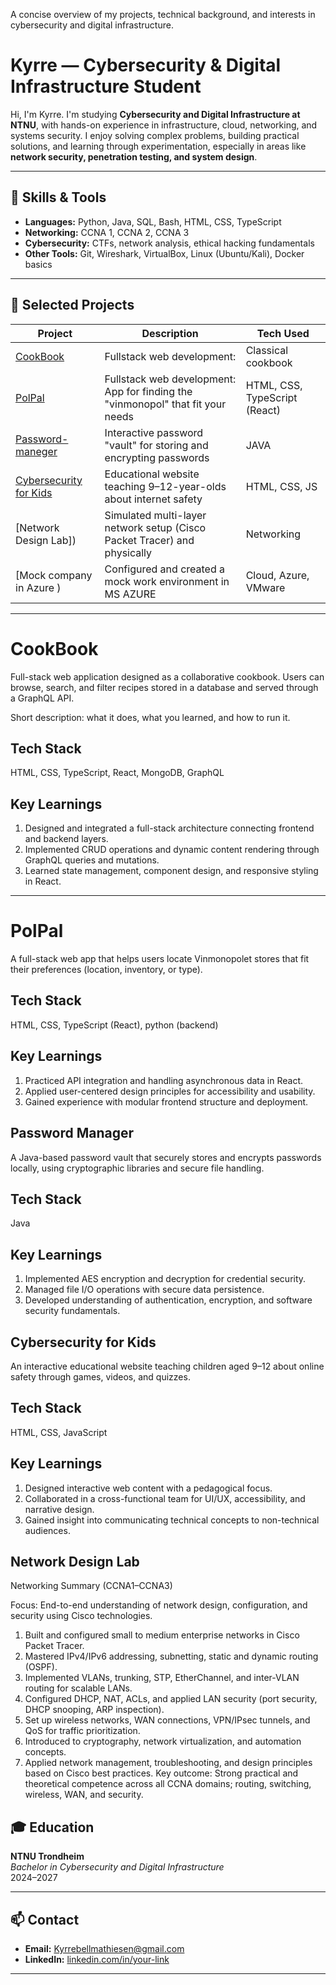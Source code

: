 A concise overview of my projects, technical background, and interests in cybersecurity and digital infrastructure.


# Kyrre — Cybersecurity & Digital Infrastructure Student

Hi, I'm Kyrre. I'm studying **Cybersecurity and Digital Infrastructure at NTNU**, with hands-on experience in infrastructure, cloud, networking, and systems security. I enjoy solving complex problems, building practical solutions, and learning through experimentation, especially in areas like **network security, penetration testing, and system design**.

---

## 🧩 Skills & Tools
- **Languages:** Python, Java, SQL, Bash, HTML, CSS, TypeScript
- **Networking:** CCNA 1, CCNA 2,  CCNA 3
- **Cybersecurity:** CTFs, network analysis, ethical hacking fundamentals
- **Other Tools:** Git, Wireshark, VirtualBox, Linux (Ubuntu/Kali), Docker basics

---

## 📂 Selected Projects
| Project  | Description  | Tech Used |
|----------|--------------|-----------|
| [CookBook](https://git.ntnu.no/IT2810-H25/T14-Project-2.git) | Fullstack web development:     | Classical cookbook| HTML, CSS, TypeScript| React, mongoDB, graphQL|
| [PolPal](https://git.ntnu.no/IT2810-H25/T14-Project-1.git) | Fullstack web development: App for finding the "vinmonopol" that fit your needs |HTML, CSS, TypeScript (React)|
| [Password-maneger](https://github.com/KyrreBe/Password-manager.git) | Interactive password "vault" for storing and encrypting passwords | JAVA |
| [Cybersecurity for Kids](https://github.com/sondrenodenesGammel/Cyberkid.git) | Educational website teaching 9–12-year-olds about internet safety | HTML, CSS, JS | Group Project
| [Network Design Lab]) | Simulated multi-layer network setup (Cisco Packet Tracer) and physically | Networking |
| [Mock company in Azure ) | Configured and created a mock work environment in MS AZURE| Cloud, Azure, VMware |

--- 
# CookBook

Full-stack web application designed as a collaborative cookbook. Users can browse, search, and filter recipes stored in a database and served through a GraphQL API.

Short description: what it does, what you learned, and how to run it.

## Tech Stack

HTML, CSS, TypeScript, React, MongoDB, GraphQL

## Key Learnings

1. Designed and integrated a full-stack architecture connecting frontend and backend layers.
2. Implemented CRUD operations and dynamic content rendering through GraphQL queries and mutations.
3. Learned state management, component design, and responsive styling in React.

---
# PolPal

A full-stack web app that helps users locate Vinmonopolet stores that fit their preferences (location, inventory, or type).

## Tech Stack
HTML, CSS, TypeScript (React), python (backend)

## Key Learnings
1. Practiced API integration and handling asynchronous data in React.
2. Applied user-centered design principles for accessibility and usability.
3. Gained experience with modular frontend structure and deployment.

## Password Manager

A Java-based password vault that securely stores and encrypts passwords locally, using cryptographic libraries and secure file handling.

## Tech Stack
Java

## Key Learnings
1. Implemented AES encryption and decryption for credential security.
2. Managed file I/O operations with secure data persistence.
3. Developed understanding of authentication, encryption, and software security fundamentals.

## Cybersecurity for Kids

An interactive educational website teaching children aged 9–12 about online safety through games, videos, and quizzes.

## Tech Stack
HTML, CSS, JavaScript

## Key Learnings
1. Designed interactive web content with a pedagogical focus.
2. Collaborated in a cross-functional team for UI/UX, accessibility, and narrative design.
3. Gained insight into communicating technical concepts to non-technical audiences.

## Network Design Lab

Networking Summary (CCNA1–CCNA3)

Focus: End-to-end understanding of network design, configuration, and security using Cisco technologies.
1. Built and configured small to medium enterprise networks in Cisco Packet Tracer.
2. Mastered IPv4/IPv6 addressing, subnetting, static and dynamic routing (OSPF).
3. Implemented VLANs, trunking, STP, EtherChannel, and inter-VLAN routing for scalable LANs.
4. Configured DHCP, NAT, ACLs, and applied LAN security (port security, DHCP snooping, ARP inspection).
5. Set up wireless networks, WAN connections, VPN/IPsec tunnels, and QoS for traffic prioritization.
6. Introduced to cryptography, network virtualization, and automation concepts.
7. Applied network management, troubleshooting, and design principles based on Cisco best practices.
Key outcome: Strong practical and theoretical competence across all CCNA domains; routing, switching, wireless, WAN, and security.


## 🎓 Education
**NTNU Trondheim**  
_Bachelor in Cybersecurity and Digital Infrastructure_  
2024–2027

---

## 📫 Contact
- **Email:** [Kyrrebellmathiesen@gmail.com](mailto:your-email@example.com)
- **LinkedIn:** [linkedin.com/in/your-link](https://linkedin.com/in/your-link)

---

